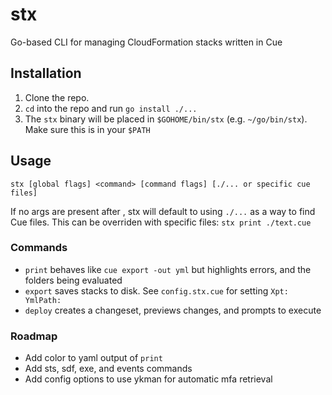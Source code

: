 # stx

Go-based CLI for managing CloudFormation stacks written in Cue

## Installation

1. Clone the repo.
2. `cd` into the repo and run `go install ./...`
3. The `stx` binary will be placed in `$GOHOME/bin/stx` (e.g. `~/go/bin/stx`). Make sure this is in your `$PATH`

## Usage

`stx [global flags] <command> [command flags] [./... or specific cue files]`

If no args are present after <command>, stx will default to using `./...` as a way to find Cue files. This can be overriden with specific files: `stx print ./text.cue`

### Commands

- `print` behaves like `cue export -out yml` but highlights errors, and the folders being evaluated
- `export` saves stacks to disk. See `config.stx.cue` for setting `Xpt: YmlPath:`
- `deploy` creates a changeset, previews changes, and prompts to execute

### Roadmap

- Add color to yaml output of `print`
- Add sts, sdf, exe, and events commands
- Add config options to use ykman for automatic mfa retrieval
